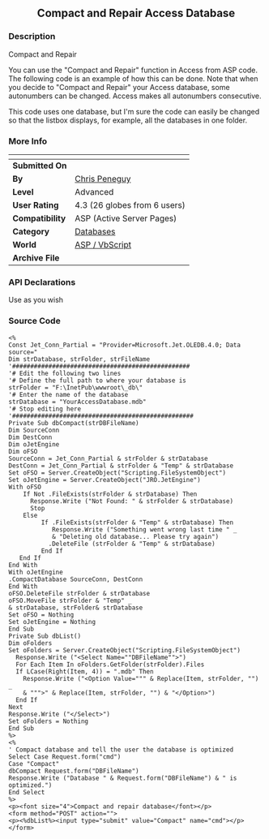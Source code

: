 ﻿<div align="center">

## Compact and Repair Access Database


</div>

### Description

Compact and Repair

You can use the "Compact and Repair" function in Access from ASP code. The following code is an example of how this can be done. Note that when you decide to "Compact and Repair" your Access database, some autonumbers can be changed. Access makes all autonumbers consecutive.

This code uses one database, but I'm sure the code can easily be changed so that the listbox displays, for example, all the databases in one folder.
 
### More Info
 


<span>             |<span>
---                |---
**Submitted On**   |
**By**             |[Chris Peneguy](https://github.com/Planet-Source-Code/PSCIndex/blob/master/ByAuthor/chris-peneguy.md)
**Level**          |Advanced
**User Rating**    |4.3 (26 globes from 6 users)
**Compatibility**  |ASP \(Active Server Pages\)
**Category**       |[Databases](https://github.com/Planet-Source-Code/PSCIndex/blob/master/ByCategory/databases__4-5.md)
**World**          |[ASP / VbScript](https://github.com/Planet-Source-Code/PSCIndex/blob/master/ByWorld/asp-vbscript.md)
**Archive File**   |[](https://github.com/Planet-Source-Code/chris-peneguy-compact-and-repair-access-database__4-7404/archive/master.zip)

### API Declarations

Use as you wish


### Source Code

```
<%
Const Jet_Conn_Partial = "Provider=Microsoft.Jet.OLEDB.4.0; Data source="
Dim strDatabase, strFolder, strFileName
'#################################################
'# Edit the following two lines
'# Define the full path to where your database is
strFolder = "F:\InetPub\wwwroot\_db\"
'# Enter the name of the database
strDatabase = "YourAccessDatabase.mdb"
'# Stop editing here
'##################################################
Private Sub dbCompact(strDBFileName)
Dim SourceConn
Dim DestConn
Dim oJetEngine
Dim oFSO
SourceConn = Jet_Conn_Partial & strFolder & strDatabase
DestConn = Jet_Conn_Partial & strFolder & "Temp" & strDatabase
Set oFSO = Server.CreateObject("Scripting.FileSystemObject")
Set oJetEngine = Server.CreateObject("JRO.JetEngine")
With oFSO
    If Not .FileExists(strFolder & strDatabase) Then
      Response.Write ("Not Found: " & strFolder & strDatabase)
      Stop
    Else
         If .FileExists(strFolder & "Temp" & strDatabase) Then
            Response.Write ("Something went wrong last time " _
            & "Deleting old database... Please try again")
           .DeleteFile (strFolder & "Temp" & strDatabase)
         End If
   End If
End With
With oJetEngine
.CompactDatabase SourceConn, DestConn
End With
oFSO.DeleteFile strFolder & strDatabase
oFSO.MoveFile strFolder & "Temp" _
& strDatabase, strFolder& strDatabase
Set oFSO = Nothing
Set oJetEngine = Nothing
End Sub
Private Sub dbList()
Dim oFolders
Set oFolders = Server.CreateObject("Scripting.FileSystemObject")
  Response.Write ("<Select Name=""DBFileName"">")
  For Each Item In oFolders.GetFolder(strFolder).Files
  If LCase(Right(Item, 4)) = ".mdb" Then
    Response.Write ("<Option Value=""" & Replace(Item, strFolder, "") _
    & """>" & Replace(Item, strFolder, "") & "</Option>")
  End If
Next
Response.Write ("</Select>")
Set oFolders = Nothing
End Sub
%>
<%
' Compact database and tell the user the database is optimized
Select Case Request.form("cmd")
Case "Compact"
dbCompact Request.form("DBFileName")
Response.Write ("Database " & Request.form("DBFileName") & " is optimized.")
End Select
%>
<p><font size="4">Compact and repair database</font></p>
<form method="POST" action="">
<p><%dbList%><input type="submit" value="Compact" name="cmd"></p>
</form>
```

